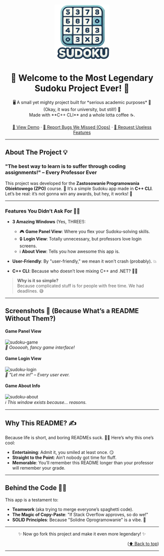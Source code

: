 <a id="readme-top"></a>
<br />
<div align="center">
  <a href="https://github.com/patryk-pszeniczny/sudoku-cpp">
    <img src="logo.png" alt="Logo" width="180" height="180">
  </a>

  <h1>🎉 Welcome to the Most Legendary Sudoku Project Ever! 🎉</h1>

  <p align="center">
    🖥️ A small yet mighty project built for *serious academic purposes* 🧐<br />
    (Okay, it was for university, but still!) 🧩<br />
    Made with **C++ CLI** and a whole lotta coffee ☕. <br />
    <br />
    <a href="https://github.com/patryk-pszeniczny/sudoku-cpp">🚀 View Demo</a>
    ·
    <a href="https://github.com/patryk-pszeniczny/sudoku-cpp/issues/new?labels=bug">🐛 Report Bugs We Missed (Oops)</a>
    ·
    <a href="https://github.com/patryk-pszeniczny/sudoku-cpp/issues/new?labels=enhancement">🌟 Request Useless Features</a>
  </p>
</div>

---

## About The Project 💡  
### "The best way to learn is to suffer through coding assignments!" – Every Professor Ever  

This project was developed for the **Zastosowanie Programowania Obiektowego (ZPO)** course. 🏫 It’s a simple Sudoku app made in **C++ CLI**. Let’s be real: it’s not gonna win any awards, but hey, it works! 🎉  

---

### Features You Didn’t Ask For 🤷‍♂️  
- **3 Amazing Windows** (Yes, THREE!):  
  - 🎮 **Game Panel View**: Where you flex your Sudoku-solving skills.  
  - 🔒 **Login View**: Totally unnecessary, but professors love login screens.  
  - ℹ️ **About View**: Tells you how awesome this app is.  

- **User-Friendly**: By "user-friendly," we mean it won't crash (probably). 💥  
- **C++ CLI**: Because who doesn’t love mixing C++ and .NET? 🧙‍♂️  

> **Why is it so simple?**  
> Because complicated stuff is for people with free time. We had deadlines. 😅  

---

## Screenshots 📸 (Because What’s a README Without Them?)  

#### Game Panel View  
![sudoku-game]  
*👀 Ooooooh, fancy game interface!*  

#### Game Login View  
![sudoku-login]  
*🔐 "Let me in!" – Every user ever.*  

#### Game About Info  
![sudoku-about]  
*ℹ️ This window exists because… reasons.*  

---

## Why This README? ✍️  
Because life is short, and boring READMEs suck. 🤷‍♂️ Here’s why this one’s cool:  
- **Entertaining**: Admit it, you smiled at least once. 😏  
- **Straight to the Point**: Ain’t nobody got time for fluff.  
- **Memorable**: You’ll remember this README longer than your professor will remember your grade.  

---

## Behind the Code 🧑‍💻  
This app is a testament to:  
- **Teamwork** (aka trying to merge everyone’s spaghetti code).  
- **The Magic of Copy-Paste**: "If Stack Overflow approves, so do we!"  
- **SOLID Principles**: Because "Solidne Oprogramowanie" is a vibe. 💪  

---

<p align="center">✨ Now go fork this project and make it even more legendary! ✨</p>

<p align="right">(<a href="#readme-top">⬆️ Back to top</a>)</p>

---

[sudoku-login]: https://i.imgur.com/i2EJ75q.png
[sudoku-game]: https://i.imgur.com/ZevSYGm.png
[sudoku-about]: https://i.imgur.com/SsFJXXp.png
